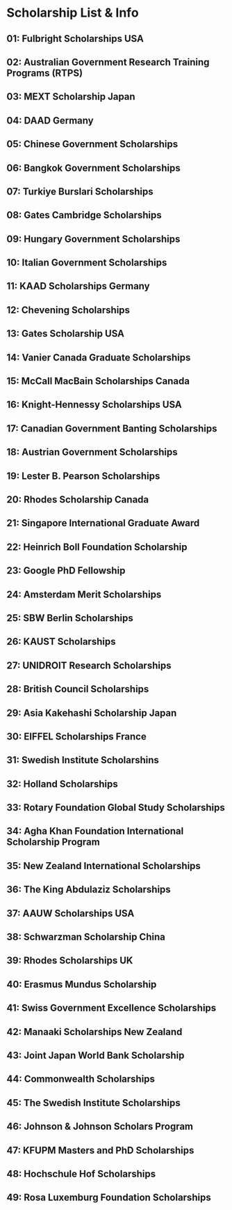 # Scholarship List & Info

## 01: Fulbright Scholarships USA
## 02: Australian Government Research Training Programs (RTPS)
## 03: MEXT Scholarship Japan
## 04: DAAD Germany
## 05: Chinese Government Scholarships
## 06: Bangkok Government Scholarships
## 07: Turkiye Burslari Scholarships
## 08: Gates Cambridge Scholarships
## 09: Hungary Government Scholarships
## 10: Italian Government Scholarships
## 11: KAAD Scholarships Germany
## 12: Chevening Scholarships
## 13: Gates Scholarship USA
## 14: Vanier Canada Graduate Scholarships
## 15: McCall MacBain Scholarships Canada
## 16: Knight-Hennessy Scholarships USA
## 17: Canadian Government Banting Scholarships
## 18: Austrian Government Scholarships
## 19: Lester B. Pearson Scholarships
## 20: Rhodes Scholarship Canada
## 21: Singapore International Graduate Award
## 22: Heinrich Boll Foundation Scholarship
## 23: Google PhD Fellowship
## 24: Amsterdam Merit Scholarships
## 25: SBW Berlin Scholarships
## 26: KAUST Scholarships
## 27: UNIDROIT Research Scholarships
## 28: British Council Scholarships
## 29: Asia Kakehashi Scholarship Japan
## 30: EIFFEL Scholarships France
## 31: Swedish Institute Scholarshins
## 32: Holland Scholarships
## 33: Rotary Foundation Global Study Scholarships
## 34: Agha Khan Foundation International Scholarship Program
## 35: New Zealand International Scholarships
## 36: The King Abdulaziz Scholarships
## 37: AAUW Scholarships USA
## 38: Schwarzman Scholarship China
## 39: Rhodes Scholarships UK
## 40: Erasmus Mundus Scholarship
## 41: Swiss Government Excellence Scholarships
## 42: Manaaki Scholarships New Zealand
## 43: Joint Japan World Bank Scholarship
## 44: Commonwealth Scholarships
## 45: The Swedish Institute Scholarships
## 46: Johnson & Johnson Scholars Program
## 47: KFUPM Masters and PhD Scholarships
## 48: Hochschule Hof Scholarships
## 49: Rosa Luxemburg Foundation Scholarships
